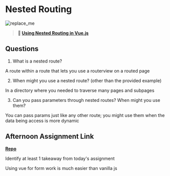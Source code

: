 # Nested Routing

![replace_me](https://codeworks.blob.core.windows.net/public/assets/img/illustrations/placeholder.svg)

> **📖 [Using Nested Routing in Vue.js](https://codeworksacademy.com/fs-student-guide/resources/wk6/04-Child-Routes)**

## Questions

1. What is a nested route?

A route within a route that lets you use a routerview on a routed page

2. When might you use a nested route? (other than the provided example)

In a directory where you needed to traverse many pages and subpages

3. Can you pass parameters through nested routes? When might you use them?

You can pass params just like any other route; you might use them when the data being access is more dynamic

## Afternoon Assignment Link

**[Repo](https://github.com/ZacGamble/blogger)**

Identify at least 1 takeaway from today's assignment

Using vue for form work is much easier than vanilla js